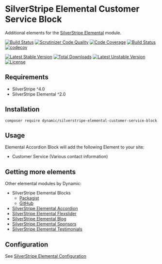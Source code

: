 # SilverStripe Elemental Customer Service Block

Additional elements for the [SilverStripe Elemental](https://github.com/dnadesign/silverstripe-elemental) module.

[![Build Status](https://travis-ci.org/dynamic/silverstripe-elemental-customer-service.svg?branch=master)](https://travis-ci.org/dynamic/silverstripe-elemental-customer-service)
[![Scrutinizer Code Quality](https://scrutinizer-ci.com/g/dynamic/silverstripe-elemental-customer-service/badges/quality-score.png?b=master)](https://scrutinizer-ci.com/g/dynamic/silverstripe-elemental-customer-service/?branch=master)
[![Code Coverage](https://scrutinizer-ci.com/g/dynamic/silverstripe-elemental-customer-service/badges/coverage.png?b=master)](https://scrutinizer-ci.com/g/dynamic/silverstripe-elemental-customer-service/?branch=master)
[![Build Status](https://scrutinizer-ci.com/g/dynamic/silverstripe-elemental-customer-service/badges/build.png?b=master)](https://scrutinizer-ci.com/g/dynamic/silverstripe-elemental-customer-service/build-status/master)
[![codecov](https://codecov.io/gh/dynamic/silverstripe-elemental-customer-service/branch/master/graph/badge.svg)](https://codecov.io/gh/dynamic/silverstripe-elemental-customer-service)

[![Latest Stable Version](https://poser.pugx.org/dynamic/silverstripe-elemental-customer-service-block/v/stable)](https://packagist.org/packages/dynamic/silverstripe-elemental-customer-service-block)
[![Total Downloads](https://poser.pugx.org/dynamic/silverstripe-elemental-customer-service-block/downloads)](https://packagist.org/packages/dynamic/silverstripe-elemental-customer-service-block)
[![Latest Unstable Version](https://poser.pugx.org/dynamic/silverstripe-elemental-customer-service-block/v/unstable)](https://packagist.org/packages/dynamic/silverstripe-elemental-customer-service-block)
[![License](https://poser.pugx.org/dynamic/silverstripe-elemental-customer-service-block/license)](https://packagist.org/packages/dynamic/silverstripe-elemental-customer-service-block)


## Requirements

* SilverStripe ^4.0
* SilverStripe Elemental ^2.0

## Installation

`composer require dynamic/silverstripe-elemental-customer-service-block`

## Usage

Elemental Accordion Block will add the following Element to your site:

* Customer Service (Various contact information)

## Getting more elements

Other elemental modules by Dynamic:

* SilverStripe Elemental Blocks
	* [Packagist](https://packagist.org/packages/dynamic/silverstripe-elemental-blocks)
	* [GitHub](https://github.com/dynamic/silverstripe-elemental-blocks)
* [SilverStripe Elemental Accordion](https://github.com/dynamic/silverstripe-elemental-accordion)
* [SilverStripe Elemental Flexslider](https://github.com/dynamic/silverstripe-elemental-flexslider)  
* [SilverStripe Elemental Blog](https://github.com/dynamic/silverstripe-elemental-blog)  
* [SilverStripe Elemental Sponsors](https://github.com/dynamic/silverstripe-elemental-sponsors)  
* [SilverStripe Elemental Testimonials](https://github.com/dynamic/silverstripe-elemental-testimonials) 

## Configuration

See [SilverStripe Elemental Configuration](https://github.com/dnadesign/silverstripe-elemental#configuration)
